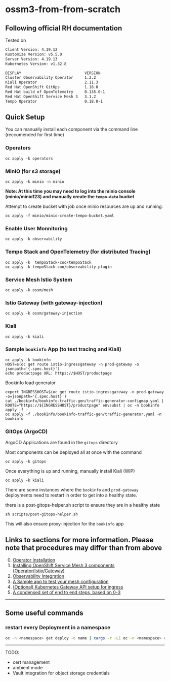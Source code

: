 # ossm3-from-from-scratch
Following official RH documentation
---
Tested on
```bash
Client Version: 4.19.12
Kustomize Version: v5.5.0
Server Version: 4.19.13
Kubernetes Version: v1.32.8

DISPLAY                            VERSION                                
Cluster Observability Operator     1.2.2       
Kiali Operator                     2.11.3      
Red Hat OpenShift GitOps           1.18.0      
Red Hat build of OpenTelemetry     0.135.0-1   
Red Hat OpenShift Service Mesh 3   3.1.2       
Tempo Operator                     0.18.0-1    
```
## Quick Setup 

You can manually install each component via the command line (reccomended for first time)

### Operators

```
oc apply -k operators
```

### MinIO (for s3 storage)

```
oc apply -k minio -n minio
```

**Note: At this time you may need to log into the minio console (minio/minio123) and manually create the `tempo-data` bucket**

Attempt to create bucket with job once minio resources are up and running:

```
oc apply -f minio/minio-create-tempo-bucket.yaml 
```

### Enable User Monnitoring

```
oc apply -k observability
```

### Tempo Stack and OpenTelemetry (for distributed Tracing)
```
oc apply -k  tempoStack-coo/tempoStack
oc apply -k tempoStack-coo/observability-plugin
```
### Service Mesh Istio System
``` 
oc apply -k ossm/mesh
```
### Istio Gateway (with gateway-injection)
```
oc apply -k ossm/gateway-injection
```

### Kiali
```
oc apply -k kiali
```

### Sample `bookinfo` App (to test tracing and Kiali)
```
oc apply -k bookinfo
HOST=$(oc get route istio-ingressgateway -n prod-gateway -o jsonpath='{.spec.host}')
echo productpage URL: https://$HOST/productpage
```            

Bookinfo load generator
```
export INGRESSHOST=$(oc get route istio-ingressgateway -n prod-gateway -o=jsonpath='{.spec.host}')
cat ./bookinfo/bookinfo-traffic-gen/traffic-generator-configmap.yaml | ROUTE="https://${INGRESSHOST}/productpage" envsubst | oc -n bookinfo apply -f - 
oc apply -f ./bookinfo/bookinfo-traffic-gen/traffic-generator.yaml -n bookinfo
```

### GitOps (ArgoCD)

ArgoCD Applications are found in the `gitops` directory

Most components can be deployed all at once with the command

```
oc apply -k gitops
```

Once everything is up and running, manually install Kiali (WIP)
```
oc apply -k kiali
```

There are some instances where the `bookinfo` and `prod-gateway` deployments need to restart in order to 
get into a healthy state.

there is a post-gitops-helper.sh script to ensure they are in a healthy state

```
sh scripts/post-gitops-helper.sh
```

This will also ensure proxy-injection for the `bookinfo` app

## Links to sections for more information. Please note that procedures may differ than from above

0. [Operator Installation](/00_OPERATORS.md)
1. [Installing OpenShift Service Mesh 3 components (Operator/Istio/Gateway)](/01_OSSM_SETUP.md)
2. [Observability Integration](/02_OBSERVABILITY.md)
3. [A Sample app to test your mesh configuration](/03_SAMPLE_APPS.md)
4. [(Optional) Kubernetes Gateway API setup for ingress](/04_GATEWAY_API)
5. [A condensed set of end to end steps, based on 0-3](/05_STEPS.md)

---
## Some useful commands

### restart every Deployment in a namespace
```bash
oc -n <namespace> get deploy -o name | xargs -r -L1 oc -n <namespace> rollout restart
```


---
TODO: 
- cert management
- ambient mode
- Vault integration for object storage credentials